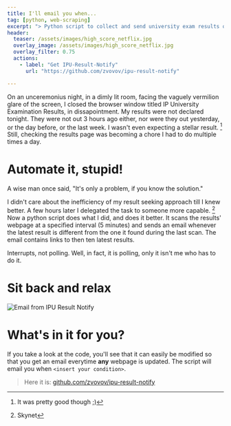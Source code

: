 ```yaml
---
title: I'll email you when...
tag: [python, web-scraping]
excerpt: "> Python script to collect and send university exam results on email"
header:
  teaser: /assets/images/high_score_netflix.jpg
  overlay_image: /assets/images/high_score_netflix.jpg
  overlay_filter: 0.75 
  actions:
    - label: "Get IPU-Result-Notify"
      url: "https://github.com/zvovov/ipu-result-notify"

---
```


On an unceremonius night, in a dimly lit room, facing the vaguely vermilion glare of the screen, I closed the browser window titled IP University Examination Results, in dissapointment. My results were not declared tonight. They were not out 3 hours ago either, nor were they out yesterday, or the day before, or the last week. I wasn't even expecting a stellar result. [^1] Still, checking the results page was becoming a chore I had to do multiple times a day.

# Automate it, stupid!

A wise man once said, "It's only a problem, if you know the solution." 

I didn't care about the inefficiency of my result seeking approach till I knew better. A few hours later I delegated the task to someone more capable. [^2] Now a python script does what I did, and does it better. It scans the results' webpage at a specified interval (5 minutes) and sends an email whenever the latest result is different from the one it found during the last scan. The email contains links to then ten latest results.

Interrupts, not polling. Well, in fact, it is polling, only it isn't me who has to do it.

# Sit back and relax

![Email from IPU Result Notify](http://i.imgur.com/VVx48V4.jpg "Email from IPU Result Notify")

# What's in it for you?

If you take a look at the code, you'll see that it can easily be modified so that you get an email everytime **any** webpage is updated. The script will email you when ```<insert your condition>```.

> Here it is:
> [github.com/zvovov/ipu-result-notify](https://github.com/zvovov/ipu-result-notify)

[^1]: It was pretty good though ;)
[^2]: Skynet
